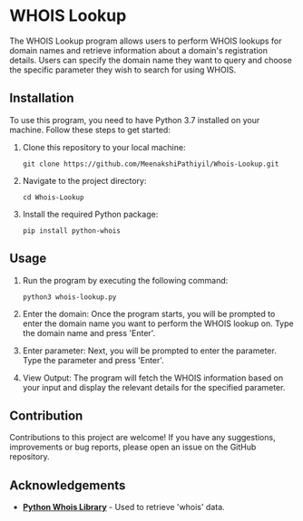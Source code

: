 # WHOIS Lookup
The WHOIS Lookup program allows users to perform WHOIS lookups for domain names and retrieve information about a domain's registration details. Users can specify the domain name they want to query and choose the specific parameter they wish to search for using WHOIS. 

## Installation
To use this program, you need to have Python 3.7 installed on your machine. Follow these steps to get started: 
1. Clone this repository to your local machine:

   `git clone https://github.com/MeenakshiPathiyil/Whois-Lookup.git`

2. Navigate to the project directory:

    `cd Whois-Lookup`
  
3. Install the required Python package:

   `pip install python-whois`

## Usage
1. Run the program by executing the following command:

    `python3 whois-lookup.py`

2. Enter the domain: Once the program starts, you will be prompted to enter the domain name you want to perform the WHOIS lookup on. Type the domain name and press 'Enter'.

3. Enter parameter: Next, you will be prompted to enter the parameter. Type the parameter and press 'Enter'.
   
4. View Output: The program will fetch the WHOIS information based on your input and display the relevant details for the specified parameter.

## Contribution
Contributions to this project are welcome! If you have any suggestions, improvements or bug reports, please open an issue on the GitHub repository.

## Acknowledgements
* [**Python Whois Library**](https://pypi.org/project/python-whois/) - Used to retrieve 'whois' data.
